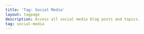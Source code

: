 ```yaml
---
title: 'Tag: Social Media'
layout: tagpage
description: Access all social media blog posts and topics.
tag: social-media
---
```

